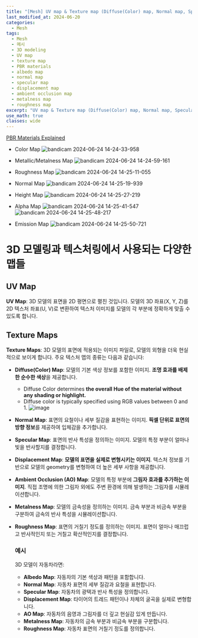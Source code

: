 ```yaml
---
title: "[Mesh] UV map & Texture map (Diffuse(Color) map, Normal map, Specular map, Displacement map, Ambient Occlusion map, Metalness map, Roughness map)"
last_modified_at: 2024-06-20
categories:
  - Mesh
tags:
  - Mesh
  - 메시
  - 3D modeling
  - UV map
  - texture map
  - PBR materials
  - albedo map
  - normal map
  - specular map
  - displacement map
  - ambient occlusion map
  - metalness map
  - roughness map
excerpt: "UV map & Texture map (Diffuse(Color) map, Normal map, Specular map, Displacement map, Ambient Occlusion map, Metalness map, Roughness map)"
use_math: true
classes: wide
---
```


[PBR Materials Explained](https://www.youtube.com/watch?v=T2K6WXdifGA)

- Color Map
  ![bandicam 2024-06-24 14-24-33-958](https://github.com/sandokim/sandokim.github.io/assets/74639652/f178953d-930b-4e6b-bdc4-771e232a4cbf)

- Metallic/Metalness Map
  ![bandicam 2024-06-24 14-24-59-161](https://github.com/sandokim/sandokim.github.io/assets/74639652/c4fd94f2-c601-499a-95d6-d15142ebd865)

- Roughness Map
  ![bandicam 2024-06-24 14-25-11-055](https://github.com/sandokim/sandokim.github.io/assets/74639652/63fbebb1-e158-42a5-8d49-94d829bb9781)

- Normal Map
  ![bandicam 2024-06-24 14-25-19-939](https://github.com/sandokim/sandokim.github.io/assets/74639652/0b4d2185-b4f0-4f20-9dc5-bb0d779cdc72)

- Height Map
  ![bandicam 2024-06-24 14-25-27-219](https://github.com/sandokim/sandokim.github.io/assets/74639652/115a4058-b13c-4e00-82fc-580f9025479f)

- Alpha Map
  ![bandicam 2024-06-24 14-25-41-547](https://github.com/sandokim/sandokim.github.io/assets/74639652/1b506117-343d-44f7-bad2-5926708a2c4d)
  ![bandicam 2024-06-24 14-25-48-217](https://github.com/sandokim/sandokim.github.io/assets/74639652/6926ea5b-967f-47ee-987b-639c18a5c8cd)

- Emission Map
  ![bandicam 2024-06-24 14-25-50-721](https://github.com/sandokim/sandokim.github.io/assets/74639652/f2fb4a04-da44-4b0b-9bae-08e6e27ef920)

# 3D 모델링과 텍스처링에서 사용되는 다양한 맵들

## UV Map
**UV Map**: 3D 모델의 표면을 2D 평면으로 펼친 것입니다. 모델의 3D 좌표(X, Y, Z)를 2D 텍스처 좌표(U, V)로 변환하여 텍스처 이미지를 모델의 각 부분에 정확하게 맞출 수 있도록 합니다.

## Texture Maps
**Texture Maps**: 3D 모델의 표면에 적용되는 이미지 파일로, 모델의 외형을 더욱 현실적으로 보이게 합니다. 주요 텍스처 맵의 종류는 다음과 같습니다:

- **Diffuse(Color) Map**: 모델의 기본 색상 정보를 포함한 이미지. **조명 효과를 배제한 순수한 색상**을 제공합니다.
  - Diffuse Color determines **the overall Hue of the material without any shading or highlight.**
  - Diffuse color is typically specified using RGB values between 0 and 1.
  ![image](https://github.com/sandokim/sandokim.github.io/assets/74639652/61ffe6d4-1bc7-44b6-834c-795a712d4d2f)

- **Normal Map**: 표면의 요철이나 세부 질감을 표현하는 이미지. **픽셀 단위로 표면의 방향 정보**를 제공하여 입체감을 추가합니다.
- **Specular Map**: 표면의 반사 특성을 정의하는 이미지. 모델의 특정 부분이 얼마나 빛을 반사할지를 결정합니다.
- **Displacement Map**: **모델의 표면을 실제로 변형시키는 이미지**. 텍스처 정보를 기반으로 모델의 geometry를 변형하여 더 높은 세부 사항을 제공합니다.
- **Ambient Occlusion (AO) Map**: 모델의 특정 부분에 **그림자 효과를 추가하는 이미지**. 직접 조명에 의한 그림자 외에도 주변 환경에 의해 발생하는 그림자를 시뮬레이션합니다.
- **Metalness Map**: 모델의 금속성을 정의하는 이미지. 금속 부분과 비금속 부분을 구분하여 금속의 반사 특성을 시뮬레이션합니다.
- **Roughness Map**: 표면의 거칠기 정도를 정의하는 이미지. 표면이 얼마나 매끄럽고 반사적인지 또는 거칠고 확산적인지를 결정합니다.

  ### 예시
  3D 모델이 자동차라면:
  - **Albedo Map**: 자동차의 기본 색상과 패턴을 포함합니다.
  - **Normal Map**: 자동차 표면의 세부 질감과 요철을 표현합니다.
  - **Specular Map**: 자동차의 광택과 반사 특성을 정의합니다.
  - **Displacement Map**: 타이어의 트레드 패턴이나 차체의 굴곡을 실제로 변형합니다.
  - **AO Map**: 자동차의 음영과 그림자를 더 깊고 현실감 있게 만듭니다.
  - **Metalness Map**: 자동차의 금속 부분과 비금속 부분을 구분합니다.
  - **Roughness Map**: 자동차 표면의 거칠기 정도를 정의합니다.






